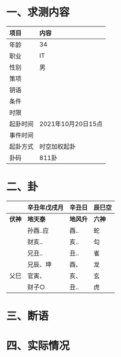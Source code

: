 # 一、求测内容
|项目|内容|
|:-|:-|
|年龄|34|
|职业|IT|
|性别|男|
|策项||
|钥语||
|条件||
|时限||
|起卦时间|2021年10月20日15点|
|事件时间||
|起卦方式|时空加权起卦|
|卦码|811卦|

# 二、卦
||辛丑年戊戌月|辛丑日|辰巳空|
|:-|:-|:-|:-|
|**伏神**|**地天泰**|**地风升**|**六神**|
||孙酉..应|酉..|蛇|
||财亥..|亥..|勾|
||兄丑..|丑..|雀|
||兄辰、坤|酉、|龙|
|父巳|官寅、|亥、|玄|
||财子○|丑..|虎|


# 三、断语

# 四、实际情况